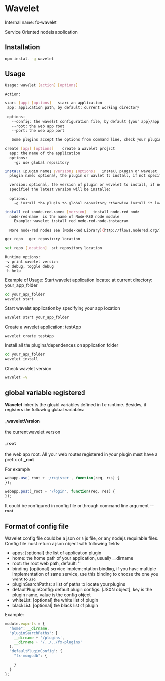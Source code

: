 # Wavelet

Internal name: fx-wavelet

Service Oriented nodejs application

## Installation
``````` sh
npm install -g wavelet
```````

## Usage

````` sh
Usage: wavelet [action] [options]

Action:

start [app] [options]   start an application
 app: application path, by default: current working directory
 
 options:
   --config: the wavelet configuration file, by default {your app}/app.js
   --root: the web app root
   --port: the web app port
   
   Some plugins accept the options from command line, check your plugin manual to see which options you can put here.

create [app] [options]    create a wavelet project
  app: the name of the application
  options:
    -g: use global repository

install [plugin name] [version] [options]   install plugin or wavelet
  plugin name: optional, the plugin or wavlet to install, if not specified it will look for all the plugins defined in the wavelet.json file

  version: optional, the version of plugin or wavelet to install, if not 
  specified the latest version will be installed
  
  options:
    -g install the plugin to global repository otherwise install it locally

install red <node-red-name> [version]   install node-red node
  node-red-name  is the name of Node-RED node module
    Example: wavelet install red node-red-node-instagram
  
  More node-red nodes see [Node-Red Library](http://flows.nodered.org/)

get repo   get repository location

set repo [location]  set repository location

Runtime options:
-v print wavelet version
-d debug, toggle debug
-h help
`````

Example of Usage:
Start wavelet application located at current directory: your_app_folder
`````sh
cd your_app_folder
wavelet start
`````

Start wavelet application by specifying your app location
`````sh
wavelet start your_app_folder
`````

Create a wavelet application: testApp
`````sh
wavelet create testApp
`````

Install all the plugins/dependences on application folder
`````sh
cd your_app_folder
wavelet install
`````

Check wavelet version
`````sh
wavelet -v
`````

## global variable registered
**Wavelet** inherits the gloabl variables defined in fx-runtime. Besides, it registers the following global variables:

#### _waveletVersion
the current wavelet version

#### _root
the web app root. All your web routes registered in your plugin must have a prefix of **_root**

For example
``````javascript
webapp.use(_root + '/register', function(req, res) {
});

webapp.post(_root + '/login', function(req, res) {
});
``````

It could be configured in config file or through command line argument --root


## Format of config file
Wavelet config file could be a json or a js file, or any nodejs requirable files.
Config file must return a json object with following fields:

- apps: [optional] the list of application plugin
- home: the home path of your application, usually __dirname
- root: the root web path, default: ''
- binding: [optional] service implementation binding, if you have multiple implementation of same service, use this binding to choose the one you want to use
- pluginSearchPaths: a list of paths to locate your plugins
- defaultPluginConfig: default plugin configs. [JSON object], key is the plugin name, value is the config object
- whiteList: [optional] the white list of plugin
- blackList: [optional] the black list of plugin

Example:
````` javascript
module.exports = {
  "home": __dirname,
  "pluginSearchPaths": [
    __dirname + '/plugins',
    __dirname + '/../../fx-plugins'
  ],
  "defaultPluginConfig": {
    "fx-mongodb": {

    }
  }
};
`````


